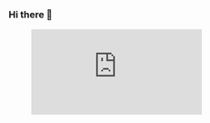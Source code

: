 ### Hi there 👋

<figure><embed src="https://wakatime.com/share/@018d5c9c-c020-49f9-96a9-ac54a2bd8a54/d9234b0f-e2f9-4d22-9864-1e0a202683ee.svg"></embed></figure>

<!--
**pmannion2/pmannion2** is a ✨ _special_ ✨ repository because its `README.md` (this file) appears on your GitHub profile.

Here are some ideas to get you started:

- 🔭 I’m currently working on ...
- 🌱 I’m currently learning ...
- 👯 I’m looking to collaborate on ...
- 🤔 I’m looking for help with ...
- 💬 Ask me about ...
- 📫 How to reach me: ...
- 😄 Pronouns: ...
- ⚡ Fun fact: ...
-->
